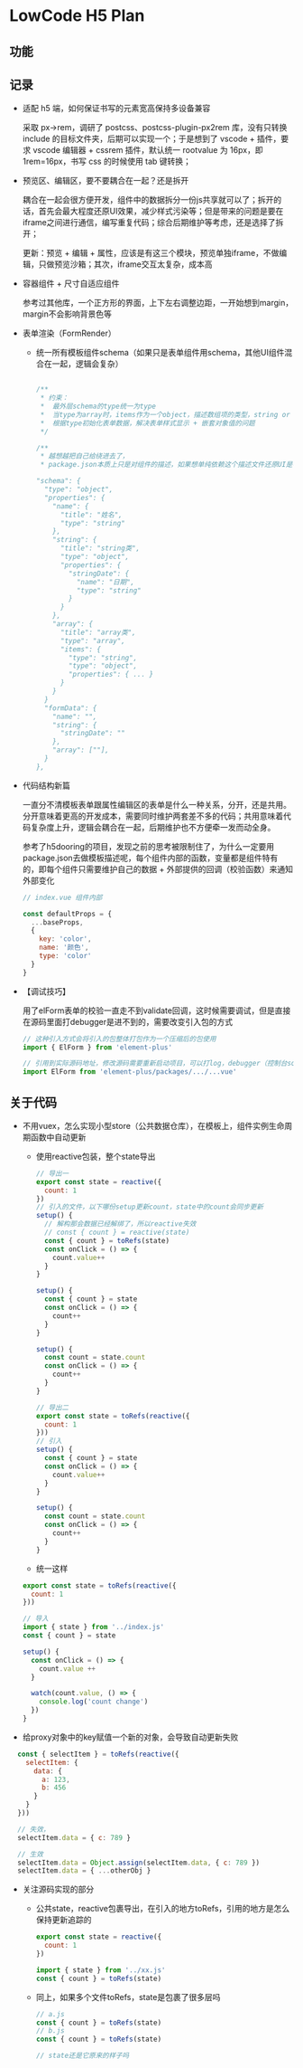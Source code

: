 # LowCode H5 Plan

## 功能

## 记录

- 适配 h5 端，如何保证书写的元素宽高保持多设备兼容

  采取 px->rem，调研了 postcss、postcss-plugin-px2rem 库，没有只转换 include 的目标文件夹，后期可以实现一个；于是想到了 vscode + 插件，要求 vscode 编辑器 + cssrem 插件，默认统一 rootvalue 为 16px，即 1rem=16px，书写 css 的时候使用 tab 键转换；

- 预览区、编辑区，要不要耦合在一起？还是拆开

  耦合在一起会很方便开发，组件中的数据拆分一份js共享就可以了；拆开的话，首先会最大程度还原UI效果，减少样式污染等；但是带来的问题是要在iframe之间进行通信，编写重复代码；综合后期维护等考虑，还是选择了拆开；
  
  更新：预览 + 编辑 + 属性，应该是有这三个模块，预览单独iframe，不做编辑，只做预览沙箱；其次，iframe交互太复杂，成本高

- 容器组件 + 尺寸自适应组件

  参考过其他库，一个正方形的界面，上下左右调整边距，一开始想到margin，margin不会影响背景色等

- 表单渲染（FormRender）

  - 统一所有模板组件schema（如果只是表单组件用schema，其他UI组件混合在一起，逻辑会复杂）

    ```js
      
    /** 
     * 约束：
     *  最外层schema的type统一为type
     *  当type为array时，items作为一个object，描述数组项的类型，string or object，或者校验，或者props等属性
     *  根据type初始化表单数据，解决表单样式显示 + 嵌套对象值的问题
     */

    /**
     * 越想越把自己给绕进去了，
     * package.json本质上只是对组件的描述，如果想单纯依赖这个描述文件还原UI是不可能，是需要自己开发的

    "schema": {
      "type": "object",
      "properties": {
        "name": {
          "title": "姓名",
          "type": "string"
        },
        "string": {
          "title": "string类",
          "type": "object",
          "properties": {
            "stringDate": {
              "name": "日期",
              "type": "string"
            }
          }
        },
        "array": {
          "title": "array类",
          "type": "array",
          "items": {
            "type": "string",
            "type": "object",
            "properties": { ... }
          }
        }
      }
      "formData": {
        "name": "",
        "string": {
          "stringDate": ""
        },
        "array": [""],
      }
    },
    ```

- 代码结构新篇

  一直分不清模板表单跟属性编辑区的表单是什么一种关系，分开，还是共用。分开意味着更高的开发成本，需要同时维护两套差不多的代码；共用意味着代码复杂度上升，逻辑会耦合在一起，后期维护也不方便牵一发而动全身。

  参考了h5dooring的项目，发现之前的思考被限制住了，为什么一定要用package.json去做模板描述呢，每个组件内部的函数，变量都是组件特有的，即每个组件只需要维护自己的数据 + 外部提供的回调（校验函数）来通知外部变化

  ```js
  // index.vue 组件内部

  const defaultProps = {
    ...baseProps,
    {
      key: 'color',
      name: '颜色',
      type: 'color'
    }
  }

  ```

- 【调试技巧】

  用了elForm表单的校验一直走不到validate回调，这时候需要调试，但是直接在源码里面打debugger是进不到的，需要改变引入包的方式

  ```js
  // 这种引入方式会将引入的包整体打包作为一个压缩后的包使用
  import { ElForm } from 'element-plus'

  // 引用到实际源码地址，修改源码需要重新启动项目，可以打log，debugger（控制台sources栏也可以）
  import ElForm from 'element-plus/packages/.../...vue' 
  ```


## 关于代码

- 不用vuex，怎么实现小型store（公共数据仓库），在模板上，组件实例生命周期函数中自动更新

  - 使用reactive包装，整个state导出
    ```js
    // 导出一
    export const state = reactive({
      count: 1
    })
    // 引入的文件，以下哪份setup更新count，state中的count会同步更新
    setup() {
      // 解构那会数据已经解绑了，所以reactive失效
      // const { count } = reactive(state) 
      const { count } = toRefs(state)
      const onClick = () => {
        count.value++
      }
    }

    setup() {
      const { count } = state
      const onClick = () => {
        count++
      }
    }

    setup() {
      const count = state.count
      const onClick = () => {
        count++
      }
    }
    ```
    ```js
    // 导出二
    export const state = toRefs(reactive({
      count: 1
    }))
    // 引入
    setup() {
      const { count } = state
      const onClick = () => {
        count.value++
      }
    }

    setup() {
      const count = state.count
      const onClick = () => {
        count++
      }
    }
    ```

  - 统一这样
  ```js
  export const state = toRefs(reactive({
    count: 1
  }))

  // 导入
  import { state } from '../index.js'
  const { count } = state

  setup() {
    const onClick = () => {
      count.value ++
    }

    watch(count.value, () => {
      console.log('count change')
    })
  }
  ```


- 给proxy对象中的key赋值一个新的对象，会导致自动更新失败

```js
  const { selectItem } = toRefs(reactive({
    selectItem: {
      data: {
        a: 123,
        b: 456
      }
    }
  }))

  // 失效，
  selectItem.data = { c: 789 }

  // 生效
  selectItem.data = Object.assign(selectItem.data, { c: 789 })
  selectItem.data = { ...otherObj } 

```

- 关注源码实现的部分

  - 公共state，reactive包裹导出，在引入的地方toRefs，引用的地方是怎么保持更新追踪的

    ```js
    export const state = reactive({
      count: 1
    })

    import { state } from '../xx.js'
    const { count } = toRefs(state)
    ```
  
  - 同上，如果多个文件toRefs，state是包裹了很多层吗

    ```js
    // a.js
    const { count } = toRefs(state)
    // b.js
    const { count } = toRefs(state)

    // state还是它原来的样子吗
    ```